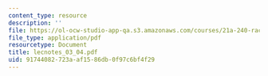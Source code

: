 ```yaml
---
content_type: resource
description: ''
file: https://ol-ocw-studio-app-qa.s3.amazonaws.com/courses/21a-240-race-and-science-spring-2004/91744082723aaf1586db0f97c6bf4f29_lecnotes_03_04.pdf
file_type: application/pdf
resourcetype: Document
title: lecnotes_03_04.pdf
uid: 91744082-723a-af15-86db-0f97c6bf4f29
---
```

